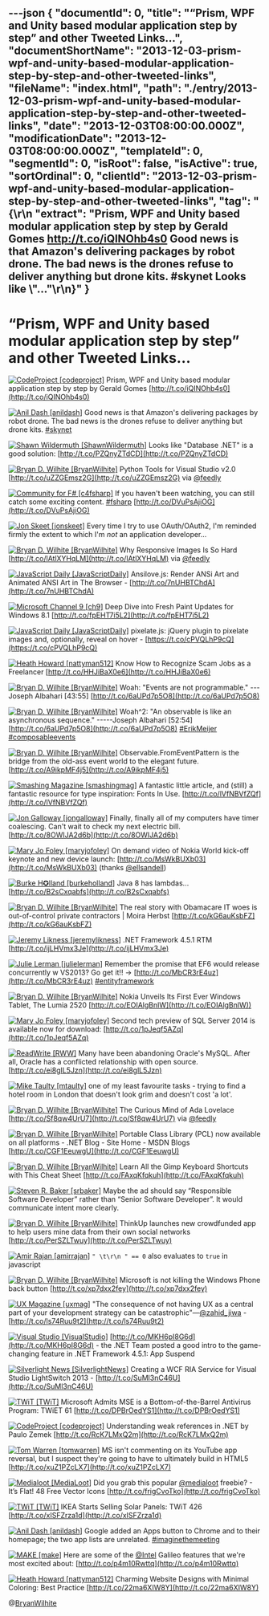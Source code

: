---json
{
  "documentId": 0,
  "title": "“Prism, WPF and Unity based modular application step by step” and other Tweeted Links…",
  "documentShortName": "2013-12-03-prism-wpf-and-unity-based-modular-application-step-by-step-and-other-tweeted-links",
  "fileName": "index.html",
  "path": "./entry/2013-12-03-prism-wpf-and-unity-based-modular-application-step-by-step-and-other-tweeted-links",
  "date": "2013-12-03T08:00:00.000Z",
  "modificationDate": "2013-12-03T08:00:00.000Z",
  "templateId": 0,
  "segmentId": 0,
  "isRoot": false,
  "isActive": true,
  "sortOrdinal": 0,
  "clientId": "2013-12-03-prism-wpf-and-unity-based-modular-application-step-by-step-and-other-tweeted-links",
  "tag": "{\r\n  \"extract\": \"Prism, WPF and Unity based modular application step by step by Gerald Gomes http://t.co/iQINOhb4s0  Good news is that Amazon's delivering packages by robot drone. The bad news is the drones refuse to deliver anything but drone kits. #skynet  Looks like \\\"...\"\r\n}"
}
---

# “Prism, WPF and Unity based modular application step by step” and other Tweeted Links…

[<img alt="CodeProject [codeproject]" src="https://songhay.blob.core.windows.net/shared-social-twitter/codeproject.png">](http://t.co/4uZjbAWyZS "CodeProject [codeproject]") <span>Prism, WPF and Unity based modular application step by step by Gerald Gomes [http://t.co/iQINOhb4s0](http://t.co/iQINOhb4s0)</span>

[<img alt="Anil Dash [anildash]" src="https://songhay.blob.core.windows.net/shared-social-twitter/anildash.jpeg">](http://t.co/bYdUHcbbxR "Anil Dash [anildash]") <span>Good news is that Amazon's delivering packages by robot drone. The bad news is the drones refuse to deliver anything but drone kits. [#skynet](http://search.twitter.com/search?q=%23skynet)</span>

[<img alt="Shawn Wildermuth [ShawnWildermuth]" src="https://songhay.blob.core.windows.net/shared-social-twitter/ShawnWildermuth.jpeg">](http://t.co/hPv2Ab2BJm "Shawn Wildermuth [ShawnWildermuth]") <span>Looks like "Database .NET" is a good solution: [http://t.co/PZQnyZTdCD](http://t.co/PZQnyZTdCD)</span>

[<img alt="Bryan D. Wilhite [BryanWilhite]" src="https://songhay.blob.core.windows.net/shared-social-twitter/BryanWilhite.jpeg">](http://t.co/KevCQ5bvaW "Bryan D. Wilhite [BryanWilhite]") <span>Python Tools for Visual Studio v2.0 [http://t.co/uZZGEmsz2G](http://t.co/uZZGEmsz2G) via [@feedly](http://twitter.com/feedly)</span>

[<img alt="Community for F# [c4fsharp]" src="https://songhay.blob.core.windows.net/shared-social-twitter/c4fsharp.png">](http://t.co/eFL2jBrP9G "Community for F# [c4fsharp]") <span>If you haven't been watching, you can still catch some exciting content. [#fsharp](http://search.twitter.com/search?q=%23fsharp) [http://t.co/DVuPsAjiOG](http://t.co/DVuPsAjiOG)</span>

[<img alt="Jon Skeet [jonskeet]" src="https://songhay.blob.core.windows.net/shared-social-twitter/jonskeet.jpg">](http://t.co/87hG0owFaP "Jon Skeet [jonskeet]") <span>Every time I try to use OAuth/OAuth2, I'm reminded firmly the extent to which I'm *not* an application developer...</span>

[<img alt="Bryan D. Wilhite [BryanWilhite]" src="https://songhay.blob.core.windows.net/shared-social-twitter/BryanWilhite.jpeg">](http://t.co/KevCQ5bvaW "Bryan D. Wilhite [BryanWilhite]") <span>Why Responsive Images Is So Hard [http://t.co/lAtlXYHqLM](http://t.co/lAtlXYHqLM) via [@feedly](http://twitter.com/feedly)</span>

[<img alt="JavaScript Daily [JavaScriptDaily]" src="https://songhay.blob.core.windows.net/shared-social-twitter/JavaScriptDaily.png">](http://t.co/QqtQM7TKC4 "JavaScript Daily [JavaScriptDaily]") <span>Ansilove.js: Render ANSi Art and Animated ANSI Art in The Browser - [http://t.co/7nUHBTChdA](http://t.co/7nUHBTChdA)</span>

[<img alt="Microsoft Channel 9 [ch9]" src="https://songhay.blob.core.windows.net/shared-social-twitter/ch9.png">](http://t.co/azjEhFytrz "Microsoft Channel 9 [ch9]") <span>Deep Dive into Fresh Paint Updates for Windows 8.1 [http://t.co/fpEHT7i5L2](http://t.co/fpEHT7i5L2)</span>

[<img alt="JavaScript Daily [JavaScriptDaily]" src="https://songhay.blob.core.windows.net/shared-social-twitter/JavaScriptDaily.png">](http://t.co/QqtQM7TKC4 "JavaScript Daily [JavaScriptDaily]") <span>pixelate.js: jQuery plugin to pixelate images and, optionally, reveal on hover - [https://t.co/cPVQLhP9cQ](https://t.co/cPVQLhP9cQ)</span>

[<img alt="Heath Howard [nattyman512]" src="https://songhay.blob.core.windows.net/shared-social-twitter/nattyman512.jpg">](http://t.co/UnovmrcbAZ "Heath Howard [nattyman512]") <span>Know How to Recognize Scam Jobs as a Freelancer [http://t.co/HHJiBaX0e6](http://t.co/HHJiBaX0e6)</span>

[<img alt="Bryan D. Wilhite [BryanWilhite]" src="https://songhay.blob.core.windows.net/shared-social-twitter/BryanWilhite.jpeg">](http://t.co/KevCQ5bvaW "Bryan D. Wilhite [BryanWilhite]") <span>Woah: "Events are not programmable." ---Joseph Albahari [43:55] [http://t.co/6aUPd7p5O8](http://t.co/6aUPd7p5O8)</span>

[<img alt="Bryan D. Wilhite [BryanWilhite]" src="https://songhay.blob.core.windows.net/shared-social-twitter/BryanWilhite.jpeg">](http://t.co/KevCQ5bvaW "Bryan D. Wilhite [BryanWilhite]") <span>Woah^2: "An observable is like an asynchronous sequence." -----Joseph Albahari [52:54] [http://t.co/6aUPd7p5O8](http://t.co/6aUPd7p5O8) [#ErikMeijer](http://search.twitter.com/search?q=%23ErikMeijer) [#composableevents](http://search.twitter.com/search?q=%23composableevents)</span>

[<img alt="Bryan D. Wilhite [BryanWilhite]" src="https://songhay.blob.core.windows.net/shared-social-twitter/BryanWilhite.jpeg">](http://t.co/KevCQ5bvaW "Bryan D. Wilhite [BryanWilhite]") <span>Observable.FromEventPattern is the bridge from the old-ass event world to the elegant future. [http://t.co/A9ikpMF4j5](http://t.co/A9ikpMF4j5)</span>

[<img alt="Smashing Magazine [smashingmag]" src="https://songhay.blob.core.windows.net/shared-social-twitter/smashingmag.png">](http://t.co/GWd3gP4kCk "Smashing Magazine [smashingmag]") <span>A fantastic little article, and (still) a fantastic resource for type inspiration: Fonts In Use. [http://t.co/lVfNBVfZQf](http://t.co/lVfNBVfZQf)</span>

[<img alt="Jon Galloway [jongalloway]" src="https://songhay.blob.core.windows.net/shared-social-twitter/jongalloway.jpeg">](http://t.co/yxzvrKls5h "Jon Galloway [jongalloway]") <span>Finally, finally all of my computers have timer coalescing. Can't wait to check my next electric bill. [http://t.co/8OWIJA2d6b](http://t.co/8OWIJA2d6b)</span>

[<img alt="Mary Jo Foley [maryjofoley]" src="https://songhay.blob.core.windows.net/shared-social-twitter/maryjofoley.png">](http://t.co/qJf6Vbi9nq "Mary Jo Foley [maryjofoley]") <span>On demand video of Nokia World kick-off keynote and new device launch: [http://t.co/MsWkBUXb03](http://t.co/MsWkBUXb03) (thanks [@ellsandell](http://twitter.com/ellsandell))</span>

[<img alt="Burke H✪lland [burkeholland]" src="https://songhay.blob.core.windows.net/shared-social-twitter/burkeholland.jpeg">](http://t.co/csGcAbWUpx "Burke H✪lland [burkeholland]") <span>Java 8 has lambdas... [http://t.co/B2sCxqabfs](http://t.co/B2sCxqabfs)</span>

[<img alt="Bryan D. Wilhite [BryanWilhite]" src="https://songhay.blob.core.windows.net/shared-social-twitter/BryanWilhite.jpeg">](http://t.co/KevCQ5bvaW "Bryan D. Wilhite [BryanWilhite]") <span>The real story with Obamacare IT woes is out-of-control private contractors | Moira Herbst [http://t.co/kG6auKsbFZ](http://t.co/kG6auKsbFZ)</span>

[<img alt="Jeremy Likness [jeremylikness]" src="https://songhay.blob.core.windows.net/shared-social-twitter/jeremylikness.png">](http://t.co/tv3balGz2r "Jeremy Likness [jeremylikness]") <span>.NET Framework 4.5.1 RTM [http://t.co/ijLHVmx3Je](http://t.co/ijLHVmx3Je)</span>

[<img alt="Julie Lerman [julielerman]" src="https://songhay.blob.core.windows.net/shared-social-twitter/julielerman.jpeg">](http://t.co/XnjXlnehzl "Julie Lerman [julielerman]") <span>Remember the promise that EF6 would release concurrently w VS2013? Go get it!! -> [http://t.co/MbCR3rE4uz](http://t.co/MbCR3rE4uz) [#entityframework](http://search.twitter.com/search?q=%23entityframework)</span>

[<img alt="Bryan D. Wilhite [BryanWilhite]" src="https://songhay.blob.core.windows.net/shared-social-twitter/BryanWilhite.jpeg">](http://t.co/KevCQ5bvaW "Bryan D. Wilhite [BryanWilhite]") <span>Nokia Unveils Its First Ever Windows Tablet, The Lumia 2520 [http://t.co/EOIAlgBnlW](http://t.co/EOIAlgBnlW))</span>

[<img alt="Mary Jo Foley [maryjofoley]" src="https://songhay.blob.core.windows.net/shared-social-twitter/maryjofoley.png">](http://t.co/qJf6Vbi9nq "Mary Jo Foley [maryjofoley]") <span>Second tech preview of SQL Server 2014 is available now for download: [http://t.co/1pJeqf5AZq](http://t.co/1pJeqf5AZq)</span>

[<img alt="ReadWrite [RWW]" src="https://songhay.blob.core.windows.net/shared-social-twitter/RWW.jpeg">](http://t.co/pi102Lb7UV "ReadWrite [RWW]") <span>Many have been abandoning Oracle's MySQL. After all, Oracle has a conflicted relationship with open source. [http://t.co/ei8glL5Jzn](http://t.co/ei8glL5Jzn)</span>

[<img alt="Mike Taulty [mtaulty]" src="https://songhay.blob.core.windows.net/shared-social-twitter/mtaulty.png">](http://t.co/iVomBMJ51E "Mike Taulty [mtaulty]") <span>one of my least favourite tasks - trying to find a hotel room in London that doesn't look grim and doesn't cost 'a lot'.</span>

[<img alt="Bryan D. Wilhite [BryanWilhite]" src="https://songhay.blob.core.windows.net/shared-social-twitter/BryanWilhite.jpeg">](http://t.co/KevCQ5bvaW "Bryan D. Wilhite [BryanWilhite]") <span>The Curious Mind of Ada Lovelace [http://t.co/Sf8qw4UrU7](http://t.co/Sf8qw4UrU7) via [@feedly](http://twitter.com/feedly)</span>

[<img alt="Bryan D. Wilhite [BryanWilhite]" src="https://songhay.blob.core.windows.net/shared-social-twitter/BryanWilhite.jpeg">](http://t.co/KevCQ5bvaW "Bryan D. Wilhite [BryanWilhite]") <span>Portable Class Library (PCL) now available on all platforms - .NET Blog - Site Home - MSDN Blogs [http://t.co/CGF1EeuwgU](http://t.co/CGF1EeuwgU)</span>

[<img alt="Bryan D. Wilhite [BryanWilhite]" src="https://songhay.blob.core.windows.net/shared-social-twitter/BryanWilhite.jpeg">](http://t.co/KevCQ5bvaW "Bryan D. Wilhite [BryanWilhite]") <span>Learn All the Gimp Keyboard Shortcuts with This Cheat Sheet [http://t.co/FAxqKfqkuh](http://t.co/FAxqKfqkuh)</span>

[<img alt="Steven R. Baker [srbaker]" src="https://songhay.blob.core.windows.net/shared-social-twitter/srbaker.jpeg">](http://t.co/1cfzvEWw5L "Steven R. Baker [srbaker]") <span>Maybe the ad should say “Responsible Software Developer” rather than “Senior Software Developer”. It would communicate intent more clearly.</span>

[<img alt="Bryan D. Wilhite [BryanWilhite]" src="https://songhay.blob.core.windows.net/shared-social-twitter/BryanWilhite.jpeg">](http://t.co/KevCQ5bvaW "Bryan D. Wilhite [BryanWilhite]") <span>ThinkUp launches new crowdfunded app to help users mine data from their own social networks [http://t.co/PerSZLTwuy](http://t.co/PerSZLTwuy)</span>

[<img alt="Amir Rajan [amirrajan]" src="https://songhay.blob.core.windows.net/shared-social-twitter/amirrajan.jpeg">](http://t.co/niqjPo2MEw "Amir Rajan [amirrajan]") <span>`" \t\r\n " == 0` also evaluates to `true` in javascript</span>

[<img alt="Bryan D. Wilhite [BryanWilhite]" src="https://songhay.blob.core.windows.net/shared-social-twitter/BryanWilhite.jpeg">](http://t.co/KevCQ5bvaW "Bryan D. Wilhite [BryanWilhite]") <span>Microsoft is not killing the Windows Phone back button [http://t.co/xp7dxx2fey](http://t.co/xp7dxx2fey)</span>

[<img alt="UX Magazine [uxmag]" src="https://songhay.blob.core.windows.net/shared-social-twitter/uxmag.png">](http://t.co/YnAF5lOu1u "UX Magazine [uxmag]") <span>"The consequence of not having UX as a central part of your development strategy can be catastrophic"—[@zahid_jiwa](http://twitter.com/zahid_jiwa) - [http://t.co/ls74Ruu9t2](http://t.co/ls74Ruu9t2)</span>

[<img alt="Visual Studio [VisualStudio]" src="https://songhay.blob.core.windows.net/shared-social-twitter/VisualStudio.png">](http://t.co/OqnL9IGcUY "Visual Studio [VisualStudio]") <span>[http://t.co/MKH6pI8G6d](http://t.co/MKH6pI8G6d) - the .NET Team posted a good intro to the game-changing feature in .NET Framework 4.5.1: App Suspend</span>

[<img alt="Silverlight News [SilverlightNews]" src="https://songhay.blob.core.windows.net/shared-social-twitter/SilverlightNews.png">](http://t.co/SBfvxCZmw1 "Silverlight News [SilverlightNews]") <span>Creating a WCF RIA Service for Visual Studio LightSwitch 2013 - [http://t.co/SuMl3nC46U](http://t.co/SuMl3nC46U)</span>

[<img alt="TWiT [TWiT]" src="https://songhay.blob.core.windows.net/shared-social-twitter/TWiT.png">](http://t.co/TRi6EThTtU "TWiT [TWiT]") <span>Microsoft Admits MSE is a Bottom-of-the-Barrel Antivirus Program: TWiET 61 [http://t.co/DPBrOedYS1](http://t.co/DPBrOedYS1)</span>

[<img alt="CodeProject [codeproject]" src="https://songhay.blob.core.windows.net/shared-social-twitter/codeproject.png">](http://t.co/4uZjbAWyZS "CodeProject [codeproject]") <span>Understanding weak references in .NET by Paulo Zemek [http://t.co/RcK7LMxQ2m](http://t.co/RcK7LMxQ2m)</span>

[<img alt="Tom Warren [tomwarren]" src="https://songhay.blob.core.windows.net/shared-social-twitter/tomwarren.jpeg">](http://t.co/fx0aQDqYw5 "Tom Warren [tomwarren]") <span>MS isn't commenting on its YouTube app reversal, but I suspect they're going to have to ultimately build in HTML5 [http://t.co/xuZ1PZcLX7](http://t.co/xuZ1PZcLX7)</span>

[<img alt="Medialoot [MediaLoot]" src="https://songhay.blob.core.windows.net/shared-social-twitter/MediaLoot.png">](http://t.co/7OxBze0B8M "Medialoot [MediaLoot]") <span>Did you grab this popular [@medialoot](http://twitter.com/medialoot) freebie? - It’s Flat! 48 Free Vector Icons [http://t.co/frigCvoTko](http://t.co/frigCvoTko)</span>

[<img alt="TWiT [TWiT]" src="https://songhay.blob.core.windows.net/shared-social-twitter/TWiT.png">](http://t.co/TRi6EThTtU "TWiT [TWiT]") <span>IKEA Starts Selling Solar Panels: TWiT 426 [http://t.co/xISFZrza1d](http://t.co/xISFZrza1d)</span>

[<img alt="Anil Dash [anildash]" src="https://songhay.blob.core.windows.net/shared-social-twitter/anildash.jpeg">](http://t.co/bYdUHcbbxR "Anil Dash [anildash]") <span>Google added an Apps button to Chrome and to their homepage; the two app lists are unrelated. [#imaginethemeeting](http://search.twitter.com/search?q=%23imaginethemeeting)</span>

[<img alt="MAKE [make]" src="https://songhay.blob.core.windows.net/shared-social-twitter/make.png">](http://t.co/XBHU0l5Asx "MAKE [make]") <span>Here are some of the [@Intel](http://twitter.com/Intel) Galileo features that we're most excited about: [http://t.co/p4m10Rwttq](http://t.co/p4m10Rwttq)</span>

[<img alt="Heath Howard [nattyman512]" src="https://songhay.blob.core.windows.net/shared-social-twitter/nattyman512.jpg">](http://t.co/UnovmrcbAZ "Heath Howard [nattyman512]") <span>Charming Website Designs with Minimal Coloring: Best Practice [http://t.co/22ma6XIW8Y](http://t.co/22ma6XIW8Y)</span>

@[BryanWilhite](https://twitter.com/BryanWilhite)

